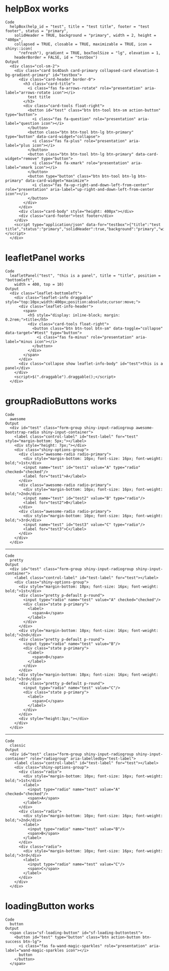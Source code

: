 # helpBox works

    Code
      helpBox(help_id = "test", title = "test title", footer = "test footer", status = "primary",
        solidHeader = TRUE, background = "primary", width = 2, height = "400px",
        collapsed = TRUE, closable = TRUE, maximizable = TRUE, icon = shiny::icon(
          "refresh"), gradient = TRUE, boxToolSize = "lg", elevation = 1,
        headerBorder = FALSE, id = "testbox")
    Output
      <div class="col-sm-2">
        <div class="card bs4Dash card-primary collapsed-card elevation-1 bg-gradient-primary" id="testbox">
          <div class="card-header border-0">
            <h3 class="card-title">
              <i class="fas fa-arrows-rotate" role="presentation" aria-label="arrows-rotate icon"></i>
              test title
            </h3>
            <div class="card-tools float-right">
              <button id="test" class="btn btn-tool btn-sm action-button" type="button">
                <i class="fas fa-question" role="presentation" aria-label="question icon"></i>
              </button>
              <button class="btn btn-tool btn-lg btn-primary" type="button" data-card-widget="collapse">
                <i class="fas fa-plus" role="presentation" aria-label="plus icon"></i>
              </button>
              <button class="btn btn-tool btn-lg btn-primary" data-card-widget="remove" type="button">
                <i class="fas fa-xmark" role="presentation" aria-label="xmark icon"></i>
              </button>
              <button type="button" class="btn btn-tool btn-lg btn-primary" data-card-widget="maximize">
                <i class="fas fa-up-right-and-down-left-from-center" role="presentation" aria-label="up-right-and-down-left-from-center icon"></i>
              </button>
            </div>
          </div>
          <div class="card-body" style="height: 400px"></div>
          <div class="card-footer">test footer</div>
        </div>
        <script type="application/json" data-for="testbox">{"title":"test title","status":"primary","solidHeader":true,"background":"primary","width":2,"height":"400px","collapsible":true,"closable":true,"maximizable":true,"gradient":true}</script>
      </div>

# leafletPanel works

    Code
      leafletPanel("test", "this is a panel", title = "title", position = "bottomleft",
        width = 400, top = 10)
    Output
      <div class="leaflet-bottomleft">
        <div class="leaflet-info draggable" style="top:10px;width:400px;position:absolute;cursor:move;">
          <div class="leaflet-info-header">
            <span>
              <h5 style="display: inline-block; margin: 0.2rem;">title</h5>
              <div class="card-tools float-right">
                <button class="btn btn-tool btn-sm" data-toggle="collapse" data-target="#test" type="button">
                  <i class="fas fa-minus" role="presentation" aria-label="minus icon"></i>
                </button>
              </div>
            </span>
          </div>
          <div class="collapse show leaflet-info-body" id="test">this is a panel</div>
        </div>
        <script>$(".draggable").draggable();</script>
      </div>

# groupRadioButtons works

    Code
      awesome
    Output
      <div id="test" class="form-group shiny-input-radiogroup awesome-bootstrap-radio shiny-input-container">
        <label class="control-label" id="test-label" for="test" style="margin-bottom: 5px;"></label>
        <div style="height: 7px;"></div>
        <div class="shiny-options-group">
          <div class="awesome-radio radio-primary">
            <div style="margin-bottom: 10px; font-size: 16px; font-weight: bold;">1st</div>
            <input name="test" id="test1" value="A" type="radio" checked="checked"/>
            <label for="test1">A</label>
          </div>
          <div class="awesome-radio radio-primary">
            <div style="margin-bottom: 10px; font-size: 16px; font-weight: bold;">2nd</div>
            <input name="test" id="test2" value="B" type="radio"/>
            <label for="test2">B</label>
          </div>
          <div class="awesome-radio radio-primary">
            <div style="margin-bottom: 10px; font-size: 16px; font-weight: bold;">3rd</div>
            <input name="test" id="test3" value="C" type="radio"/>
            <label for="test3">C</label>
          </div>
        </div>
      </div>

---

    Code
      pretty
    Output
      <div id="test" class="form-group shiny-input-radiogroup shiny-input-container">
        <label class="control-label" id="test-label" for="test"></label>
        <div class="shiny-options-group">
          <div style="margin-bottom: 10px; font-size: 16px; font-weight: bold;">1st</div>
          <div class="pretty p-default p-round">
            <input type="radio" name="test" value="A" checked="checked"/>
            <div class="state p-primary">
              <label>
                <span>A</span>
              </label>
            </div>
          </div>
          <div style="margin-bottom: 10px; font-size: 16px; font-weight: bold;">2nd</div>
          <div class="pretty p-default p-round">
            <input type="radio" name="test" value="B"/>
            <div class="state p-primary">
              <label>
                <span>B</span>
              </label>
            </div>
          </div>
          <div style="margin-bottom: 10px; font-size: 16px; font-weight: bold;">3rd</div>
          <div class="pretty p-default p-round">
            <input type="radio" name="test" value="C"/>
            <div class="state p-primary">
              <label>
                <span>C</span>
              </label>
            </div>
          </div>
          <div style="height:3px;"></div>
        </div>
      </div>

---

    Code
      classic
    Output
      <div id="test" class="form-group shiny-input-radiogroup shiny-input-container" role="radiogroup" aria-labelledby="test-label">
        <label class="control-label" id="test-label" for="test"></label>
        <div class="shiny-options-group">
          <div class="radio">
            <div style="margin-bottom: 10px; font-size: 16px; font-weight: bold;">1st</div>
            <label>
              <input type="radio" name="test" value="A" checked="checked"/>
              <span>A</span>
            </label>
          </div>
          <div class="radio">
            <div style="margin-bottom: 10px; font-size: 16px; font-weight: bold;">2nd</div>
            <label>
              <input type="radio" name="test" value="B"/>
              <span>B</span>
            </label>
          </div>
          <div class="radio">
            <div style="margin-bottom: 10px; font-size: 16px; font-weight: bold;">3rd</div>
            <label>
              <input type="radio" name="test" value="C"/>
              <span>C</span>
            </label>
          </div>
        </div>
      </div>

# loadingButton works

    Code
      button
    Output
      <span class="sf-loading-button" id="sf-loading-buttontest">
        <button id="test" type="button" class="btn action-button btn-success btn-lg">
          <i class="fas fa-wand-magic-sparkles" role="presentation" aria-label="wand-magic-sparkles icon"></i>
          button
        </button>
      </span>

